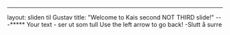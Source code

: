 ---
layout: sliden til Gustav
title: "Welcome to Kais second NOT THIRD slide!"
---*****
Your text - ser ut som tull
Use the left arrow to go back! -Slutt å surre
